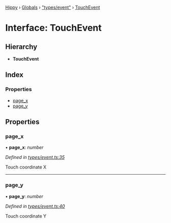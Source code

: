 [Hippy](../README.md) › [Globals](../globals.md) › ["types/event"](../modules/_types_event_.md) › [TouchEvent](_types_event_.touchevent.md)

# Interface: TouchEvent

## Hierarchy

* **TouchEvent**

## Index

### Properties

* [page_x](_types_event_.touchevent.md#page_x)
* [page_y](_types_event_.touchevent.md#page_y)

## Properties

###  page_x

• **page_x**: *number*

*Defined in [types/event.ts:35](https://github.com/jeromehan/Hippy/blob/6216275/types/event.ts#L35)*

Touch coordinate X

___

###  page_y

• **page_y**: *number*

*Defined in [types/event.ts:40](https://github.com/jeromehan/Hippy/blob/6216275/types/event.ts#L40)*

Touch coordinate Y
